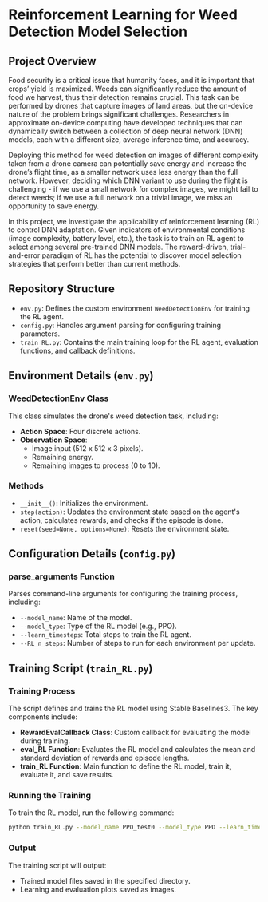 # Reinforcement Learning for Weed Detection Model Selection

## Project Overview
Food security is a critical issue that humanity faces, and it is important that crops’ yield is maximized. Weeds can significantly reduce the amount of food we harvest, thus their detection remains crucial. This task can be performed by drones that capture images of land areas, but the on-device nature of the problem brings significant challenges. Researchers in approximate on-device computing have developed techniques that can dynamically switch between a collection of deep neural network (DNN) models, each with a different size, average inference time, and accuracy.

Deploying this method for weed detection on images of different complexity taken from a drone camera can potentially save energy and increase the drone’s flight time, as a smaller network uses less energy than the full network. However, deciding which DNN variant to use during the flight is challenging - if we use a small network for complex images, we might fail to detect weeds; if we use a full network on a trivial image, we miss an opportunity to save energy.

In this project, we investigate the applicability of reinforcement learning (RL) to control DNN adaptation. Given indicators of environmental conditions (image complexity, battery level, etc.), the task is to train an RL agent to select among several pre-trained DNN models. The reward-driven, trial-and-error paradigm of RL has the potential to discover model selection strategies that perform better than current methods.

## Repository Structure

- `env.py`: Defines the custom environment `WeedDetectionEnv` for training the RL agent.
- `config.py`: Handles argument parsing for configuring training parameters.
- `train_RL.py`: Contains the main training loop for the RL agent, evaluation functions, and callback definitions.

## Environment Details (`env.py`)

### WeedDetectionEnv Class
This class simulates the drone's weed detection task, including:

- **Action Space**: Four discrete actions.
- **Observation Space**: 
  - Image input (512 x 512 x 3 pixels).
  - Remaining energy.
  - Remaining images to process (0 to 10).

### Methods
- `__init__()`: Initializes the environment.
- `step(action)`: Updates the environment state based on the agent's action, calculates rewards, and checks if the episode is done.
- `reset(seed=None, options=None)`: Resets the environment state.

## Configuration Details (`config.py`)

### parse_arguments Function
Parses command-line arguments for configuring the training process, including:
- `--model_name`: Name of the model.
- `--model_type`: Type of the RL model (e.g., PPO).
- `--learn_timesteps`: Total steps to train the RL agent.
- `--RL_n_steps`: Number of steps to run for each environment per update.

## Training Script (`train_RL.py`)

### Training Process
The script defines and trains the RL model using Stable Baselines3. The key components include:

- **RewardEvalCallback Class**: Custom callback for evaluating the model during training.
- **eval_RL Function**: Evaluates the RL model and calculates the mean and standard deviation of rewards and episode lengths.
- **train_RL Function**: Main function to define the RL model, train it, evaluate it, and save results.

### Running the Training
To train the RL model, run the following command:

```bash
python train_RL.py --model_name PPO_test0 --model_type PPO --learn_timesteps 2560 --RL_n_steps 256
```

### Output
The training script will output:
- Trained model files saved in the specified directory.
- Learning and evaluation plots saved as images.



